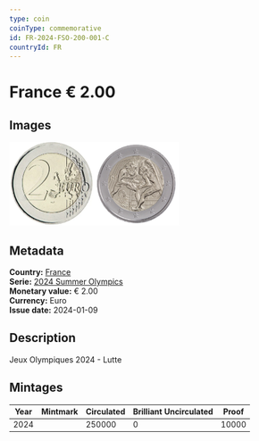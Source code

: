 ```yaml
---
type: coin
coinType: commemorative
id: FR-2024-FSO-200-001-C
countryId: FR
---
```


# France € 2.00

## Images

<img src="../../Images/common-2007-200.webp" height="150" alt="Front image"><img src="Images/FR-2024-200-001.webp" height="150" alt="Back image">

## Metadata

**Country:** [France](../../Countries/France/index.md)\
**Serie:** [2024 Summer Olympics](index.md)\
**Monetary value:** € 2.00\
**Currency:** Euro\
**Issue date:** 2024-01-09

## Description
Jeux Olympiques 2024 - Lutte

## Mintages

| Year | Mintmark | Circulated | Brilliant Uncirculated | Proof |
| ---- | -------- | ---------- | ---------------------- | ----- |
| 2024 |          | 250000     | 0                      | 10000 |
